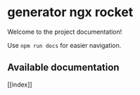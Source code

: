 # generator ngx rocket

Welcome to the project documentation!

Use `npm run docs` for easier navigation.

## Available documentation

[[index]]
